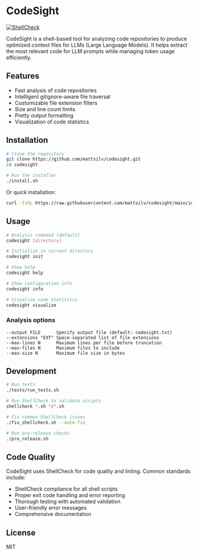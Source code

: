 # CodeSight

[![ShellCheck](https://img.shields.io/badge/ShellCheck-Enabled-brightgreen.svg)](https://www.shellcheck.net)

CodeSight is a shell-based tool for analyzing code repositories to produce optimized context files for LLMs (Large Language Models). It helps extract the most relevant code for LLM prompts while managing token usage efficiently.

## Features

- Fast analysis of code repositories
- Intelligent gitignore-aware file traversal
- Customizable file extension filters
- Size and line count limits
- Pretty output formatting
- Visualization of code statistics

## Installation

```bash
# Clone the repository
git clone https://github.com/mattsilv/codesight.git
cd codesight

# Run the installer
./install.sh
```

Or quick installation:

```bash
curl -fsSL https://raw.githubusercontent.com/mattsilv/codesight/main/install.sh | bash
```

## Usage

```bash
# Analysis command (default)
codesight [directory]

# Initialize in current directory
codesight init

# Show help
codesight help

# Show configuration info
codesight info

# Visualize code statistics
codesight visualize
```

### Analysis options

```
--output FILE      Specify output file (default: codesight.txt)
--extensions "EXT" Space-separated list of file extensions
--max-lines N      Maximum lines per file before truncation
--max-files N      Maximum files to include
--max-size N       Maximum file size in bytes
```

## Development

```bash
# Run tests
./tests/run_tests.sh

# Run ShellCheck to validate scripts
shellcheck *.sh */*.sh

# Fix common ShellCheck issues
./fix_shellcheck.sh --auto-fix

# Run pre-release checks
./pre_release.sh
```

## Code Quality

CodeSight uses ShellCheck for code quality and linting. Common standards include:

- ShellCheck compliance for all shell scripts
- Proper exit code handling and error reporting
- Thorough testing with automated validation
- User-friendly error messages
- Comprehensive documentation

## License

MIT
